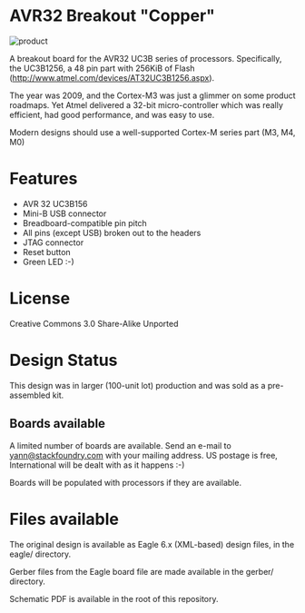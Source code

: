 # AVR32 Breakout "Copper"

![product](https://raw.githubusercontent.com/theatrus/copper-avr32-breakout/master/copper.jpg)

A breakout board for the AVR32 UC3B series of
processors. Specifically, the UC3B1256, a 48 pin part with 256KiB of
Flash (http://www.atmel.com/devices/AT32UC3B1256.aspx).

The year was 2009, and the Cortex-M3 was just a glimmer on some
product roadmaps. Yet Atmel delivered a 32-bit micro-controller which
was really efficient, had good performance, and was easy to use.

Modern designs should use a well-supported Cortex-M series part (M3,
M4, M0)

# Features

 * AVR 32 UC3B156
 * Mini-B USB connector
 * Breadboard-compatible pin pitch
 * All pins (except USB) broken out to the headers
 * JTAG connector
 * Reset button
 * Green LED :-)

# License

Creative Commons 3.0 Share-Alike Unported

# Design Status

This design was in larger (100-unit lot) production and was sold as a
pre-assembled kit.

## Boards available

A limited number of boards are available. Send an e-mail to
yann@stackfoundry.com with your mailing address. US postage is free,
International will be dealt with as it happens :-)

Boards will be populated with processors if they are available.

# Files available

The original design is available as Eagle 6.x (XML-based) design
files, in the eagle/ directory.

Gerber files from the Eagle board file are made available in the
gerber/ directory.

Schematic PDF is available in the root of this repository.




